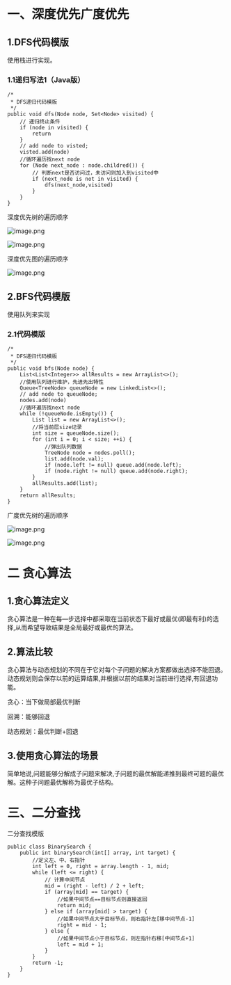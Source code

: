 # 一、深度优先广度优先
## 1.DFS代码模版

使用栈进行实现。

### 1.1递归写法1（Java版）

```
/*
 * DFS递归代码模版
 */
public void dfs(Node node, Set<Node> visited) {
    // 递归终止条件
    if (node in visited) {
        return
    }
    // add node to visted;
    visted.add(node)
    //循环遍历找next node
    for (Node next_node : node.childred()) {
        // 判断next是否访问过，未访问则加入到visited中
        if (next_node is not in visited) {
            dfs(next_node,visited)
        }
    }
}
```



深度优先树的遍历顺序

![image.png](https://cdn.nlark.com/yuque/0/2021/png/1728458/1614491990367-94e9a509-e274-4e9d-9a3d-e0983bb81f27.png)

![image.png](https://cdn.nlark.com/yuque/0/2021/png/1728458/1614491649789-22647e77-e149-43ff-bffa-b48247aa8212.png?x-oss-process=image%2Fresize%2Cw_1500)

深度优先图的遍历顺序

![image.png](https://cdn.nlark.com/yuque/0/2021/png/1728458/1614491767414-4c699289-91eb-49d1-b3ce-c3aa0c5cb84a.png?x-oss-process=image%2Fresize%2Cw_1500)



## 2.BFS代码模版

使用队列来实现

### 2.1代码模版

```
/*
 * DFS递归代码模版
 */
public void bfs(Node node) {
    List<List<Integer>> allResults = new ArrayList<>();
    //使用队列进行维护，先进先出特性
    Queue<TreeNode> queueNode = new LinkedList<>();
    // add node to queueNode;
    nodes.add(node)
    //循环遍历找next node
    while (!queueNode.isEmpty()) {
        List list = new ArrayList<>();
        //将当前层size记录
        int size = queueNode.size();
        for (int i = 0; i < size; ++i) {
            //弹出队列数据
            TreeNode node = nodes.poll();
            list.add(node.val);
            if (node.left != null) queue.add(node.left);
            if (node.right != null) queue.add(node.right);
        }
        allResults.add(list);
    }
    return allResults;
}
```



广度优先树的遍历顺序

![image.png](https://cdn.nlark.com/yuque/0/2021/png/1728458/1614491969904-ccef1d97-4fad-42e9-b294-fd67e26cd1dc.png)  

![image.png](https://cdn.nlark.com/yuque/0/2021/png/1728458/1614491928853-7211bf1b-3cc3-4eae-a156-71b01b7b505f.png)


# 二 贪心算法 
## 1.贪心算法定义

贪心算法是一种在每—步选择中都采取在当前状态下最好或最优(即最有利)的选择,从而希望导致结果是全局最好或最优的算法。

## 2.算法比较

贪心算法与动态规划的不同在于它对每个子问题的解决方案都做出选择不能回退。动态规划则会保存以前的运算结果,并根据以前的结果对当前进行选择,有回退功能。

贪心：当下做局部最优判断

回溯：能够回退

动态规划：最优判断+回退



## 3.使用贪心算法的场景

简单地说,问题能够分解成子问题来解决,子问题的最优解能递推到最终可题的最优解。这种子问题最优解称为最优子结构。



## 

# 三、二分查找
二分查找模版
```
public class BinarySearch {
    public int binarySearch(int[] array, int target) {
        //定义左、中、右指针
        int left = 0, right = array.length - 1, mid;
        while (left <= right) {
            // 计算中间节点
            mid = (right - left) / 2 + left;
            if (array[mid] == target) {
                //如果中间节点==目标节点则直接返回
                return mid;
            } else if (array[mid] > target) {
                //如果中间节点大于目标节点，则右指针左[移中间节点-1]
                right = mid - 1;
            } else {
                //如果中间节点小于目标节点，则左指针右移[中间节点+1]
                left = mid + 1;
            }
        }
        return -1;
    }
}
```